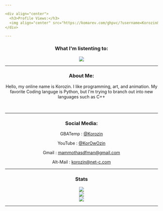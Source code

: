 ```yaml
---

<div align="center">
  <h3>Profile Views:</h3>
  <img align="center" src="https://komarev.com/ghpvc/?username=Korozin&style=for-the-badge&color=f164b9" /><br />
</div>

---
```

<!-- ![aHhHH](https://user-images.githubusercontent.com/90534409/202776322-69b69f3b-4bd9-4848-b7aa-8b8e56750dfb.gif) -->
<!-- ![spinnnn](https://user-images.githubusercontent.com/90534409/202893015-ca91c5cc-248b-45a6-98c6-9e97697f4e51.gif) -->

<div align="center">
  <h3>What I'm listenting to:</h3>
  <img align="center" src="https://spotify-github-profile.vercel.app/api/view?uid=r3phtzjkt3xdau2sktpp0ngev&cover_image=true&theme=default&show_offline=true&background_color=121212&bar_color_cover=true" /><br />
</div>

---

<div align="center">
  <h3>About Me:</h3>
  <p>Hello, my online name is Korozin. I like programming, art, and animation. My favorite Coding languge is Python, but I'm trying to branch out into new languages such as C++</p><br />
</div>

---

<div align="center">
  <h3>Social Media:</h3>
  <p>GBATemp : <a href="https://gbatemp.net/members/korozin.571007/">@Korozin</a></p>
  <p>YouTube : <a href="https://www.youtube.com/@KorOwOzin">@KorOwOzin</a></p>
  <p>Gmail : <a href="mailto:mammothasdfman@gmail.com">mammothasdfman@gmail.com</a></p>
  <p>Alt-Mail : <a href="mailto:korozin@net-c.com">korozin@net-c.com</a></p>
</div>

---

<!-- thx Cedeke -->

<div align="center">
    <h3>Stats</h3>
    <img align="center" src="https://readme-stats.jonas-bernard.dev/api/top-langs/?username=Korozin&theme=omni&langs_count=10&layout=compact&count_private=true&hide_border=true&custom_title=Languages%20UwU" /><br />    
    <img align="center" src="https://readme-stats.jonas-bernard.dev/api?username=Korozin&show_icons=true&theme=omni&count_private=true&hide_border=true&custom_title=Stats%20OwO" /><br />
    <img allign="center" src="https://github-readme-streak-stats.herokuapp.com/?user=Korozin&theme=omni&count_private=true&hide_border=true" /><br />
</div>

---
